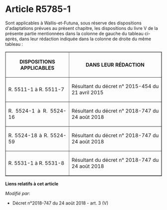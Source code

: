 # Article R5785-1

Sont applicables à Wallis-et-Futuna, sous réserve des dispositions d'adaptations prévues au présent chapitre, les
dispositions du livre V de la présente partie mentionnées dans la colonne de gauche du tableau ci-après, dans leur rédaction
indiquée dans la colonne de droite du même tableau :

<table border="1">
  <tbody>
    <tr>
      <th>

DISPOSITIONS APPLICABLES</th>
      <th>

DANS LEUR RÉDACTION</th>
    </tr>
    <tr>
      <td align="justify">

R. 5511-1 à R. 5511-7</td>
      <td align="justify">

Résultant du décret n° 2015-454 du 21 avril 2015</td>
    </tr>
    <tr>
      <td align="justify">

R. 5524-1 à R. 5524-16</td>
      <td align="justify">

Résultant du décret n° 2018-747 du 24 août 2018</td>
    </tr>
    <tr>
      <td align="justify">

R. 5524-18 à R. 5524-59</td>
      <td align="justify">

Résultant du décret n° 2018-747 du 24 août 2018</td>
    </tr>
    <tr>
      <td align="justify">

R. 5531-1 à R. 5531-8</td>
      <td align="justify">

Résultant du  décret n° 2018-747 du 24 août 2018</td>
    </tr>
  </tbody>
</table>

**Liens relatifs à cet article**

_Modifié par_:

  - Décret n°2018-747 du 24 août 2018 - art. 3 (V)
